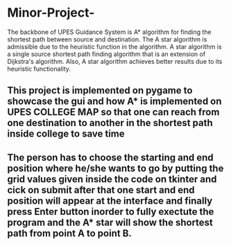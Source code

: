 ﻿# Minor-Project-
The backbone of UPES Guidance System is A* algorithm for finding the shortest path between 
source and destination. The A star algorithm is admissible due to the heuristic function in the algorithm. A star algorithm is a single source shortest path finding algorithm that is an extension of Dijkstra's algorithm. Also, A star algorithm achieves better results due to its heuristic functionality.

## This project is implemented on pygame to showcase the gui and how A* is implemented on UPES COLLEGE MAP so that one can reach from one destination to another in the shortest path inside college to save time


## The person has to choose the starting and end position where he/she wants to go by putting the grid values  given inside the code on tkinter and cick on submit after that one start and end position will appear at the interface and finally press Enter  button inorder to fully exectute the program and the A* star will show the shortest path from point A to point B.
